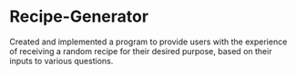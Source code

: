 # Recipe-Generator
Created and implemented a program to provide users with the experience of receiving a random recipe for their desired purpose, 
based on their inputs to various questions.
